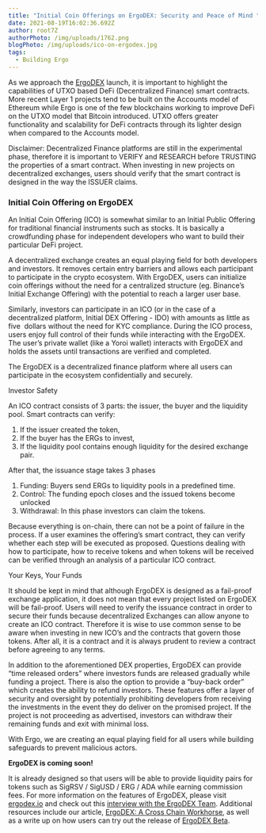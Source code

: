```yaml
---
title: "Initial Coin Offerings on ErgoDEX: Security and Peace of Mind "
date: 2021-08-19T16:02:36.692Z
author: root7Z
authorPhoto: /img/uploads/1762.png
blogPhoto: /img/uploads/ico-on-ergodex.jpg
tags:
  - Building Ergo
---
```

<!--StartFragment-->

As we approach the [ErgoDEX](http://ergodex.io) launch, it is important to highlight the capabilities of UTXO based DeFi (Decentralized Finance) smart contracts. More recent Layer 1 projects tend to be built on the Accounts model of Ethereum while Ergo is one of the few blockchains working to improve DeFi on the UTXO model that Bitcoin introduced. UTXO offers greater functionality and scalability for DeFi contracts through its lighter design when compared to the Accounts model.

Disclaimer: Decentralized Finance platforms are still in the experimental phase, therefore it is important to VERIFY and RESEARCH before TRUSTING the properties of a smart contract. When investing in new projects on decentralized exchanges, users should verify that the smart contract is designed in the way the ISSUER claims.

### Initial Coin Offering on ErgoDEX

An Initial Coin Offering (ICO) is somewhat similar to an Initial Public Offering for traditional financial instruments such as stocks. It is basically a crowdfunding phase for independent developers who want to build their particular DeFi project. 

A decentralized exchange creates an equal playing field for both developers and investors. It removes certain entry barriers and allows each participant to participate in the crypto ecosystem. With ErgoDEX, users can initialize coin offerings without the need for a centralized structure (eg. Binance’s Initial Exchange Offering) with the potential to reach a larger user base. 

Similarly, investors can participate in an ICO (or in the case of a decentralized platform, Initial DEX Offering - IDO) with amounts as little as five  dollars without the need for KYC compliance. During the ICO process, users enjoy full control of their funds while interacting with the ErgoDEX. The user’s private wallet (like a Yoroi wallet) interacts with ErgoDEX and holds the assets until transactions are verified and completed.

The ErgoDEX is a decentralized finance platform where all users can participate in the ecosystem confidentially and securely.

Investor Safety

An ICO contract consists of 3 parts: the issuer, the buyer and the liquidity pool. Smart contracts can verify: 

1. If the issuer created the token, 
2. If the buyer has the ERGs to invest,
3. If the liquidity pool contains enough liquidity for the desired exchange pair.

After that, the issuance stage takes 3 phases

1. Funding: Buyers send ERGs to liquidity pools in a predefined time.
2. Control: The funding epoch closes and the issued tokens become unlocked
3. Withdrawal: In this phase investors can claim the tokens.

Because everything is on-chain, there can not be a point of failure in the process. If a user examines the offering’s smart contract, they can verify whether each step will be executed as proposed. Questions dealing with how to participate, how to receive tokens and when tokens will be received can be verified through an analysis of a particular ICO contract.

Your Keys, Your Funds

It should be kept in mind that although ErgoDEX is designed as a fail-proof exchange application, it does not mean that every project listed on ErgoDEX will be fail-proof. Users will need to verify the issuance contract in order to secure their funds because decentralized Exchanges can allow anyone to create an ICO contract. Therefore it is wise to use common sense to be aware when investing in new ICO’s and the contracts that govern those tokens. After all, it is a contract and it is always prudent to review a contract before agreeing to any terms.

In addition to the aforementioned DEX properties, ErgoDEX can provide “time released orders” where investors funds are released gradually while funding a project. There is also the option to provide a “buy-back order” which creates the ability to refund investors. These features offer a layer of security and oversight by potentially prohibiting developers from receiving the investments in the event they do deliver on the promised project. If the project is not proceeding as advertised, investors can withdraw their remaining funds and exit with minimal loss. 

With Ergo, we are creating an equal playing field for all users while building safeguards to prevent malicious actors.

**ErgoDEX is coming soon!**

It is already designed so that users will be able to provide liquidity pairs for tokens such as SigRSV / SigUSD / ERG / ADA while earning commission fees. For more information on the features of ErgoDEX, please visit [ergodex.io](https://ergodex.io/) and check out this [interview with the ErgoDEX Team](https://en.cryptonomist.ch/2021/08/14/interview-ergodex-decentralized-exchange-ergo/). Additional resources include our article, [ErgoDEX: A Cross Chain Workhorse](https://ergoplatform.org/en/blog/2021-07-21-ergodex-a-cross-chain-workhorse/), as well as a write up on how users can try out the release of [ErgoDEX Beta](https://ergoplatform.org/en/blog/2021-08-11-ergodex-beta/).

<!--EndFragment-->
